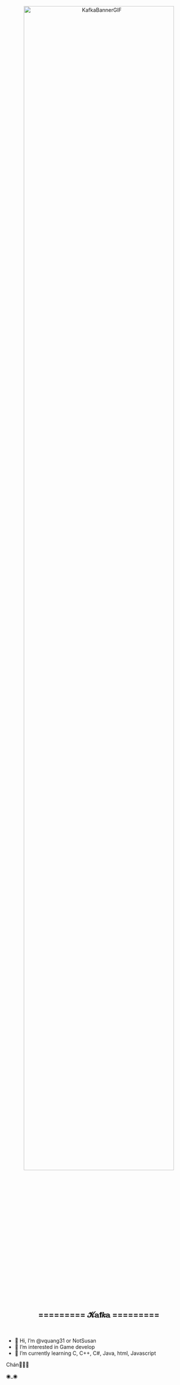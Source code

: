 
<div align="center">
  <img src="https://github.com/user-attachments/assets/1bd43067-fa33-4050-8174-f615c8e157e7" alt="KafkaBannerGIF" width="90%">


</div>
<div align="center">
  <h2>========= 𝓚𝕒𝗳𝒌𝕒 =========</h2>
</div>
<br>

- 👋 Hi, I’m @vquang31 or NotSusan
- 👀 I’m interested in Game develop
- 🌱 I’m currently learning C, C++, C#, Java, html, Javascript
<p> Chán💚💚💚</p>
◉_◉

<!---
vquang31/vquang31 is a ✨ special ✨ repository because its `README.md` (this file) appears on your GitHub profile.
You can click the Preview link to take a look at your changes.
--->

